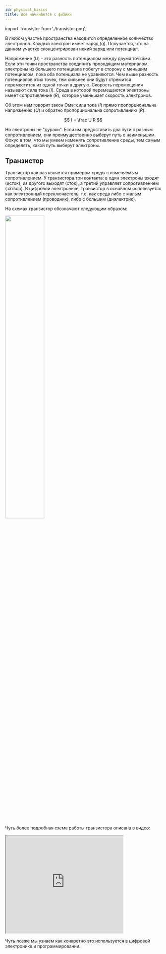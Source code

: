 ```yaml
---
id: physical_basics
title: Все начинается с физики
---
```

import Transistor from './transistor.png';

В любом участке пространства находится определенное количество электронов. Каждый электрон имеет заряд ($q$). Получается, что на данном участке сконцентрирован некий заряд или потенциал.

Напряжение ($U$) - это разность потенциалом между двумя точками. Если эти точки пространства соединить проводящим материалом, электроны из большего потенциала побегут в сторону с меньшим потенциалом, пока оба потенциала не уравняются. Чем выше разность потенциалов этих точек, тем сильнее они будут стремится переместится из одной точки в другую. Скорость перемещения называют сила тока ($I$). Среда в которой перемещаются электроны имеет сопротивление ($R$), которое уменьшает скорость электронов.

Об этом нам говорит закон Ома: cила тока ($I$) прямо пропорциональна напряжению ($U$) и обратно пропорциональна сопротивлению ($R$):

$$
I = \frac U R
$$

Но электроны не "дураки". Если им предоставить два пути с разным сопротивлением, они преимущественно выберут путь с наименьшим. Фокус в том, что мы умеем изменять сопротивление среды, тем самым определять, какой путь выберут электроны.

## Транзистор

Транзистор как раз является примером среды с изменяемым сопротивлением. У транзистора три контакта: в один электроны входят (исток), из другого выходят (сток), а третий управляет сопротивлением (затвор). В цифровой электронике, транзистор в основном используется как электронный переключаетель, т.е. как среда либо с малым сопротивлением (проводник), либо с большим (диэлектрик).

На схемах транзистор обозначают следующим образом:

<div style={{textAlign: 'center'}}>
  <img src={Transistor} width="50%"/>
</div>

Чуть более подробная схема работы транзистора описана в видео:

<iframe width="75%" height="315" src="https://www.youtube.com/embed/-z65gKETbf8" title="YouTube video player" frameborder="10" allow="accelerometer; autoplay; clipboard-write; encrypted-media; gyroscope; picture-in-picture; web-share" allowfullscreen></iframe>

Чуть позже мы узнаем как конкретно это используется в цифровой электронике и программировании.